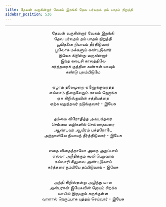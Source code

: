 ```yaml
---
title: தேவன் வருகின்றார் வேகம் இறங்கி தேவ பர்வதம் தம் பாதம் நிறுத்தி
sidebar_position: 536
---
```


---
<center>
தேவன் வருகின்றார் வேகம் இறங்கி<br/>
தேவ பர்வதம் தம் பாதம் நிறுத்தி<br/>
பூமிதனை நியாயம் தீர்திடுவார்<br/>
பூலோக மக்களும் கண்டிடுவார்<br/>
இயேசு கிறிஸ்து வருகின்றார்<br/>
இந்த கடைசி காலத்திலே<br/>
கர்த்தரைக் குத்தின கண்கள் யாவும்<br/>
கண்டு புலம்பிடுமே<br/><br/>

ஏழாம் தலைமுறை ஏனோக்குரைத்த<br/>
எல்லாம் நிறைவேறும் காலம் நெருங்க<br/>
ஏசு கிறிஸ்துவின் சத்தியத்தை<br/>
ஏற்க மறுத்தவர் நடுங்குவார்                - இயேசு<br/><br/>

தம்மை விரோதித்த அவபக்தரை<br/>
செம்மை வழிகளில் செல்லாதவரை<br/>
ஆண்டவர் ஆயிரம் பக்தரோடே<br/>
அந்நாளிலே நியாயந் தீர்த்திடுவார்            - இயேசு<br/><br/>

எதை விதைத்தாயோ அதை அறுப்பாய்<br/>
எல்லா அநீதிக்கும் கூலி பெறுவாய்<br/>
கல்வாரி சிலுவை அண்டிடுவாய்<br/>
கர்த்தரை நம்பியே தப்பிடுவாய்            - இயேசு<br/><br/>

அந்தி கிறிஸ்தன்று அழிந்து மாள<br/>
அன்பரான் இயேசுவின் ஜெயம் சிறக்க<br/>
வாயில் இருபுறம் கருக்குள்ள<br/>
வாளால் நெருப்பாக யுத்தம் செய்வார்        - இயேசு
</center>